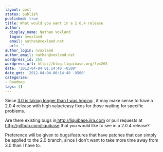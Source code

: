 ```yaml
---
layout: post
status: publish
published: true
title: What would you want in a 2.0.4 release
author:
  display_name: Nathan Voxland
  login: nvoxland
  email: nathan@voxland.net
  url: ''
author_login: nvoxland
author_email: nathan@voxland.net
wordpress_id: 265
wordpress_url: http://blog.liquibase.org/?p=265
date: '2012-04-04 01:14:40 -0500'
date_gmt: '2012-04-04 06:14:40 -0500'
categories:
- Roadmap
tags: []
---
```



Since <a href="http://blog.liquibase.org/2012/02/liquibase-3-0-status-update.html">3.0 is taking longer than I was hoping</a> , it may make sense to have a 2.0.4 release with high value/easy fixes for those waiting for specific problems.


Are there existing bugs in<a href=" http://liquibase.jira.com"> http://liquibase.jira.com</a> or pull requests at <a href="http://github.com/liquibase">http://github.com/liquibase</a> that you would like to see in a 2.0.4 release?


Preference will be given to bugs/features that have patches that can simply be applied to the 2.0 branch, since I don't want to take more time away from 3.0 than I have to.
